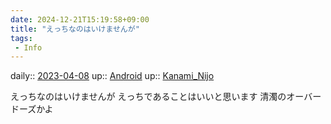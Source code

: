 ```yaml
---
date: 2024-12-21T15:19:58+09:00
title: "えっちなのはいけませんが"
tags:
 - Info
---
```


daily:: [2023-04-08](/Daily_Note/2023-04-08.md)
up:: [Android](Bar/Novel/Topics/Android.md)
up:: [Kanami_Nijo](Bar/Novel/Nacaria/Kanami_Nijo.md)

えっちなのはいけませんが
えっちであることはいいと思います
清濁のオーバードーズかよ